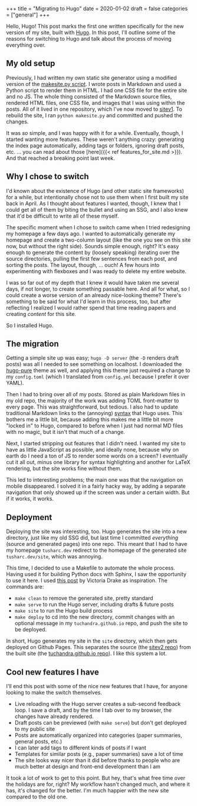 +++
title = "Migrating to Hugo"
date = 2020-01-02
draft = false
categories = ["general"]
+++

Hello, Hugo! This post marks the first one written specifically for the new version of my site, built with [Hugo](https://gohugo.io). In this post, I'll outline some of the reasons for switching to Hugo and talk about the process of moving everything over.

## My old setup
Previously, I had written my own static site generator using a modified version of the [makesite.py script](https://github.com/sunainapai/makesite/). I wrote posts in Markdown and used a Python script to render them in HTML. I had one CSS file for the entire site and no JS. The whole thing consisted of the Markdown source files, rendered HTML files, one CSS file, and images that I was using within the posts. All of it lived in one repository, which I've now moved to [sitev1](https://github.com/tuchandra/sitev1). To rebuild the site, I ran `python makesite.py` and committed and pushed the changes.

It was *so* simple, and I was happy with it for a while. Eventually, though, I started wanting more features. These weren't anything crazy: generating the index page automatically, adding tags or folders, ignoring draft posts, etc. ... you can read about those [here]({{< ref features_for_site.md >}}). And that reached a breaking point last week.


## Why I chose to switch
I'd known about the existence of Hugo (and other static site frameworks) for a while, but intentionally chose not to use them when I first built my site back in April. As I thought about features I wanted, though, I knew that I could get all of them by biting the bullet and using an SSG, and I also knew that it'd be difficult to write all of these myself.

The specific moment when I chose to switch came when I tried redesigning my homepage a few days ago. I wanted to automatically generate my homepage and create a two-column layout (like the one you see on this site now, but without the right side). Sounds simple enough, right? It's easy enough to generate the content by (loosely speaking) iterating over the source directories, pulling the first few sentences from each post, and sorting the posts. The layout, though, ... ouch! A few hours into experimenting with flexboxes and I was ready to delete my entire website.

I was so far out of my depth that I knew it would have taken me several days, if not longer, to create something passable here. And all for what, so I could create a worse version of an already nice-looking theme? There's something to be said for what I'd learn in this process, too, but after reflecting I realized I would rather spend that time reading papers and creating *content* for this site.

So I installed Hugo.


## The migration
Getting a simple site up was easy; `hugo -D server` (the `-D` renders draft posts) was all I needed to see something on localhost. I downloaded the [hugo-pure](https://github.com/xiaoheiAh/hugo-theme-pure/) theme as well, and applying this theme just required a change to my `config.toml` (which I translated from `config.yml` because I prefer it over YAML).

Then I had to bring over all of my posts. Stored as plain Markdown files in my old repo, the majority of the work was adding TOML front-matter to every page. This was straightforward, but tedious. I also had to update traditional Markdown links to the (annoying) [syntax](https://gohugo.io/content-management/cross-references/) that Hugo uses. This bothers me a little bit, because adding this makes me a little bit more "locked in" to Hugo, compared to before when I just had normal MD files with no magic, but it isn't that much of a change.

Next, I started stripping out features that I didn't need. I wanted my site to have as little JavaScript as possible, and ideally none, because why on earth do I need a ton of JS to render some words on a screen? I eventually cut it all out, minus one library for syntax highlighting and another for LaTeX rendering, but the site works fine without them.

This led to interesting problems; the main one was that the navigation on mobile disappeared. I solved it in a fairly hacky way, by adding a separate navigation that only showed up if the screen was under a certain width. But if it works, it works.


## Deployment
Deploying the site was interesting, too. Hugo generates the site into a new directory, just like my old SSG did, but last time I committed *everything* (source and generated pages) into one repo. This meant that I had to have my homepage `tusharc.dev` redirect to the homepage of the generated site `tusharc.dev/site`, which was annoying.

This time, I decided to use a Makefile to automate the whole process. Having used it for building Python docs with Sphinx, I saw the opportunity to use it here. I used [this post](https://victoria.dev/blog/a-portable-makefile-for-continuous-delivery-with-hugo-and-github-pages/) by Victoria Drake as inspiration. The commands are:

 * `make clean` to remove the generated site, pretty standard
 * `make serve` to run the Hugo server, including drafts & future posts
 * `make site` to run the Hugo build process
 * `make deploy` to cd into the new directory, commit changes with an optional message in my `tuchandra.github.io` repo, and push the site to be deployed.

In short, Hugo generates my site in the `site` directory, which then gets deployed on Github Pages. This separates the source (the [sitev2 repo](https://github.com/tuchandra/sitev2)) from the built site (the [tuchandra.github.io repo](https://github.com/tuchandra/tuchandra.github.io)). I like this system a lot.


## Cool new features I have
I'll end this post with some of the nice new features that I have, for anyone looking to make the switch themselves.

 * Live reloading with the Hugo server creates a sub-second feedback loop. I save a draft, and by the time I tab over to my browser, the changes have already rendered.
 * Draft posts can be previewed (with `make serve`) but don't get deployed to my public site
 * Posts are automatically organized into categories (paper summaries, general posts, etc.)
 * I can later add tags to different kinds of posts if I want
 * Templates for similar posts (e.g., paper summaries) save a lot of time
 * The site looks way nicer than it did before thanks to people who are much better at design and front-end development than I am

It took a lot of work to get to this point. But hey, that's what free time over the holidays are for, right? My workflow hasn't changed much, and where it has, it's changed for the better. I'm much happier with the new site compared to the old one.
